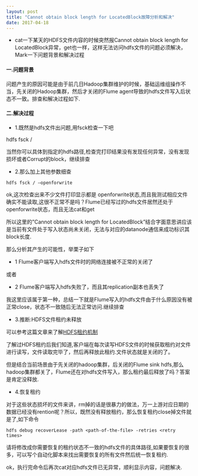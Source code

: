 ```yaml
---
layout: post
title: "Cannot obtain block length for LocatedBlock故障分析和解决"
date: 2017-04-18 
---
```


* cat一下某天的HDFS文件内容的时候突然报Cannot obtain block length for LocatedBlock异常，get也一样，这样无法访问hdfs文件的问题必须解决，Mark一下问题背景和解决过程

#### 一.问题背景

问题产生的原因可能是由于前几日Hadoop集群维护的时候，基础运维组操作不当，先关闭的Hadoop集群，然后才关闭的Flume agent导致的hdfs文件写入后状态不一致。排查和解决过程如下.

#### 二.解决过程

* 1.既然是hdfs文件出问题,用fsck检查一下吧

hdfs fsck /

当然你可以具体到指定的hdfs路径,检查完打印结果没有发现任何异常，没有发现损坏或者Corrupt的block，继续排查

* 2.那么加上其他参数细查

`hdfs fsck / –openforwrite`

ok,这次检查出来不少文件打印显示都是 openforwrite状态,而且我测试相应文件确实不能读取,这很不正常不是吗？Flume已经写过的hdfs文件居然还处于openforwrite状态，而且无法cat和get

所以这里的”Cannot obtain block length for LocatedBlock”结合字面意思讲应该是当前有文件处于写入状态尚未关闭，无法与对应的datanode通信来成功标识其block长度.

那么分析其产生的可能性，举栗子如下

* 1 Flume客户端写入hdfs文件时的网络连接被不正常的关闭了

或者

* 2 Flume客户端写入hdfs失败了，而且其replication副本也丢失了

我这里应该属于第一种，总结一下就是Flume写入的hdfs文件由于什么原因没有被正常close，状态不一致随后无法正常访问.继续排查

* 3.推断:HDFS文件租约未释放

可以参考这篇文章来了解[HDFS租约机制](http://www.cnblogs.com/cssdongl/p/6699919.html)

了解过HDFS租约后我们知道,客户端在每次读写HDFS文件的时候获取租约对文件进行读写，文件读取完毕了，然后再释放此租约.文件状态就是关闭的了。

但是结合当前场景由于先关闭的hadoop集群，后关闭的Flume sink hdfs,那么hadoop集群都关了，Flume还在对hdfs文件写入，那么租约最后释放了吗？答案是肯定没释放.

* 4.恢复租约

对于这些状态损坏的文件来讲，rm掉的话是很暴力的做法，万一上游对应日期的数据已经没有rention呢？所以，既然没有释放租约，那么恢复租约close掉文件就是了,如下命令

`hdfs debug recoverLease -path <path-of-the-file> -retries <retry times>`

请将<path-of-the-file>修改成你需要恢复的租约状态不一致的hdfs文件的具体路径,如果要恢复的很多，可以写个自动化脚本来找出需要恢复的所有文件然后统一恢复租约.

ok，执行完命令后再次cat对应hdfs文件已无异常，顺利显示内容，问题解决.

